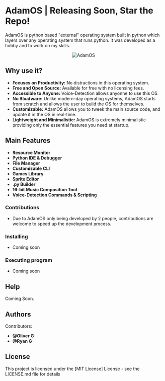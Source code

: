  # AdamOS | Releasing Soon, Star the Repo!

AdamOS is python based "external" operating system built in python which layers over any operating system that runs python. It was developed as a hobby and to work on my skills.

<p align="center">
  <img src="https://github.com/user-attachments/assets/66467a56-3f6a-495f-ae4c-200310493ee9" alt="AdamOS">
</p>

## Why use it?

* **Focuses on Productivity:** No distractions in this operating system.
* **Free and Open Source:** Available for free with no licensing fees.
* **Accessible to Anyone:** Voice-Detection allows anyonne to use this OS.
* **No Bloatware:** Unlike modern-day operating systems, AdamOS starts from scratch and allows the user to build the OS for themselves.
* **Customizable:** AdamOS allows you to tweek the main source code, and update it in the OS in real-time.
* **Lightweight and Minimalistic:** AdamOS is extremely minimalistic providing only the essential features you need at startup.

## Main Features

* **Resource Monitor**
* **Python IDE & Debugger**
* **File Manager**
* **Customizable CLI**
* **Games Library**
* **Sprite Editor**
* **.py Builder**
* **16-bit Music Composition Tool**
* **Voice-Detection Commands & Scripting**

### Contributions
* Due to AdamOS only being developed by 2 people, contributions are welcome to speed up the development process.

### Installing

* Coming soon

### Executing program

* Coming soon

## Help

Coming Soon.

## Authors

Contributors:

* **@Oliver G**
* **@Ryan G**

## License

This project is licensed under the [MIT License] License - see the LICENSE.md file for details
